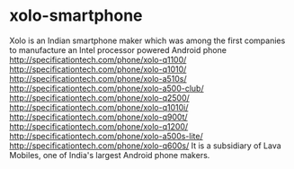 # xolo-smartphone
Xolo is an Indian smartphone maker which was among the first companies to manufacture an Intel processor powered Android phone http://specificationtech.com/phone/xolo-q1100/ http://specificationtech.com/phone/xolo-q1010/ http://specificationtech.com/phone/xolo-a510s/ http://specificationtech.com/phone/xolo-a500-club/ http://specificationtech.com/phone/xolo-q2500/ http://specificationtech.com/phone/xolo-q1010i/ http://specificationtech.com/phone/xolo-q900t/ http://specificationtech.com/phone/xolo-q1200/ http://specificationtech.com/phone/xolo-a500s-lite/ http://specificationtech.com/phone/xolo-q600s/ It is a subsidiary of Lava Mobiles, one of India's largest Android phone makers.
